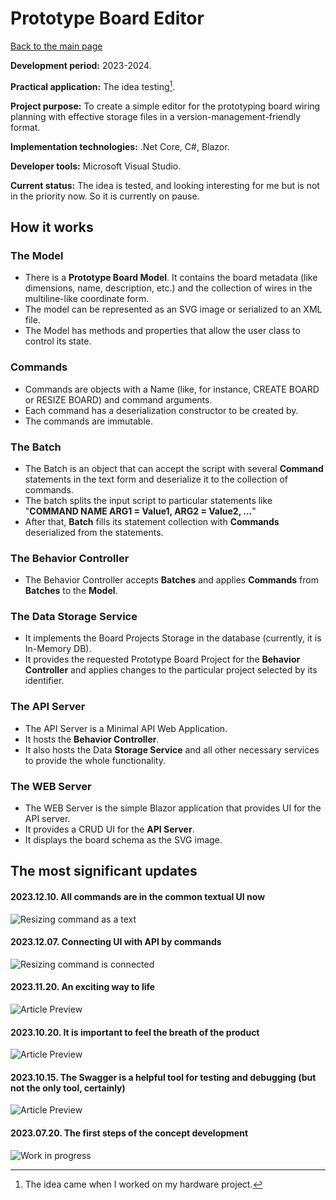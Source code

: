 # Prototype Board Editor

[Back to the main page](../../README.md)

**Development period:** 2023-2024.

**Practical application:** The idea testing[^1].

**Project purpose:** To create a simple editor for the prototyping board wiring planning with effective storage files in a version-management-friendly format.

**Implementation technologies:** .Net Core, C#, Blazor.

**Developer tools:** Microsoft Visual Studio.

**Current status:** The idea is tested, and looking interesting for me but is not in the priority now. So it is currently on pause.

## How it works

### The Model

- There is a **Prototype Board Model**. It contains the board metadata (like dimensions, name, description, etc.) and the collection of wires in the multiline-like coordinate form.
- The model can be represented as an SVG image or serialized to an XML file.
- The Model has methods and properties that allow the user class to control its state.

### Commands

- Commands are objects with a Name (like, for instance, CREATE BOARD or RESIZE BOARD) and command arguments.
- Each command has a deserialization constructor to be created by.
- The commands are immutable.

### The Batch

- The Batch is an object that can accept the script with several **Command** statements in the text form and deserialize it to the collection of commands.
- The batch splits the input script to particular statements like "**COMMAND NAME ARG1 = Value1, ARG2 = Value2, ...**"
- After that, **Batch** fills its statement collection with **Commands** deserialized from the statements.

### The Behavior Controller

- The Behavior Controller accepts **Batches** and applies **Commands** from **Batches** to the **Model**.

### The Data Storage Service

- It implements the Board Projects Storage in the database (currently, it is In-Memory DB).
- It provides the requested Prototype Board Project for the **Behavior Controller** and applies changes to the particular project selected by its identifier.

### The API Server

- The API Server is a Minimal API Web Application.
- It hosts the **Behavior Controller**.
- It also hosts the Data **Storage Service** and all other necessary services to provide the whole functionality.

### The WEB Server

- The WEB Server is the simple Blazor application that provides UI for the API server.
- It provides a CRUD UI for the **API Server**.
- It displays the board schema as the SVG image.

## The most significant updates

#### 2023.12.10. All commands are in the common textual UI now<br>
![Resizing command as a text](Images/Fig_07_Unified_CLI.gif)

#### 2023.12.07. Connecting UI with API by commands<br>
![Resizing command is connected](Images/Fig_05_Resize_Wizard.gif)

#### 2023.11.20. An exciting way to life<br>
![Article Preview](Images/Fig_04_Board.png)

#### 2023.10.20. It is important to feel the breath of the product<br>
![Article Preview](Images/Fig_02_Demo_Board.png)


#### 2023.10.15. The Swagger is a helpful tool for testing and debugging (but not the only tool, certainly)<br>
![Article Preview](Images/Fig_03_OpenAPI.png)


#### 2023.07.20. The first steps of the concept development<br>
![Work in progress](Images/Fig_01_Development.png)


[^1]: The idea came when I worked on my hardware project.
